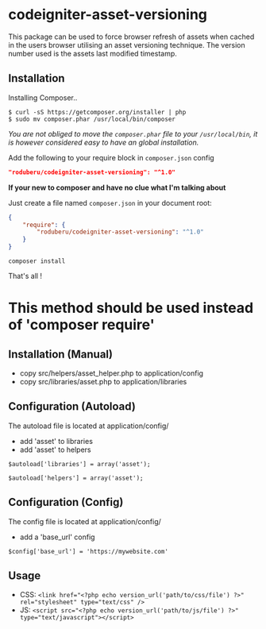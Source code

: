 # codeigniter-asset-versioning
This package can be used to force browser refresh of assets when cached in the users browser utilising an asset versioning technique. The version number used is the assets last modified timestamp.


## Installation

Installing Composer..

```
$ curl -sS https://getcomposer.org/installer | php
$ sudo mv composer.phar /usr/local/bin/composer
```
_You are not obliged to move the `composer.phar` file to your `/usr/local/bin`, it is however considered easy to have an global installation._

Add the following to your require block in `composer.json` config

```json
"roduberu/codeigniter-asset-versioning": "^1.0"
```

__If your new to composer and have no clue what I'm talking about__

Just create a file named `composer.json` in your document root:

```json
{
    "require": {
        "roduberu/codeigniter-asset-versioning": "^1.0"
    }
}
```

```
composer install
```

That's all !

# This method should be used instead of 'composer require'

## Installation (Manual)

* copy src/helpers/asset_helper.php to application/config
* copy src/libraries/asset.php to application/libraries

## Configuration (Autoload)

The autoload file is located at application/config/

* add 'asset' to libraries
* add 'asset' to helpers

`$autoload['libraries'] = array('asset');`

`$autoload['helpers'] = array('asset');`

## Configuration (Config)

The config file is located at application/config/

* add a 'base_url' config

`$config['base_url'] = 'https://mywebsite.com'`

## Usage

* CSS: `<link href="<?php echo version_url('path/to/css/file') ?>" rel="stylesheet" type="text/css" />`
* JS: `<script src="<?php echo version_url('path/to/js/file') ?>" type="text/javascript"></script>`
